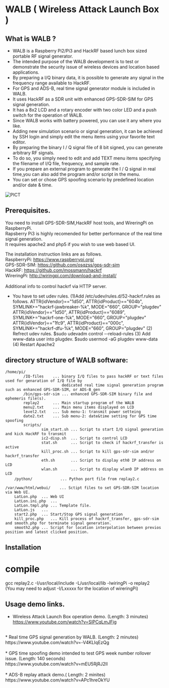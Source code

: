 # WALB ( Wireless Attack Launch Box ) 
## What is WALB ?
* WALB is a Raspberry Pi2/Pi3 and HackRF based lunch box sized portable RF signal generator.
* The intended purpose of the WALB development is to test or demonstrate the security issue of wireless devices and location based applications.
* By preparing a I/Q binary data, it is possible to generate any signal in the frequency range available to HackRF.
* For GPS and ADS-B, real time signal generator module is included in WALB.
* It uses HackRF as a SDR unit with enhanced GPS-SDR-SIM for GPS signal generation.
* It has a 8x2 LCD and a rotary encoder with two color LED and a push switch for the operation of WALB.
* Since WALB works with battery powered, you can use it any where you like.
* Adding new simulation scenario or signal generation, it can be achieved by SSH login and simply edit the menu items using your favorite text editor. 
* By preparing the binary I / Q signal file of 8 bit signed, you can generate arbitrary RF signals.
* To do so, you simply need to edit and add TEXT menu items specifying the filename of I/Q file, frequency, and sample rate.
* If you prepare an external program to generate the I / Q signal in real time,you can also add the program and/or script in the menu. 
* You can set or chose GPS spoofing scenario by predefined location and/or date & time.

![PICT](https://github.com/crecentmoon/WALB/blob/master/images/WALB.png)

## Prerequisites. 
You need to install GPS-SDR-SIM,HackRF host tools, and WireringPi on RaspberryPi.<br>
Rapsberry Pi3 is highly recomended for better performance of the real time signal generation.<br>
It requires apache2 and php5 if you wish to use web based UI.<br>

The installation instruction links are as follows.<br> 
RaspberryPi:
https://www.raspberrypi.org/<br>
GPS-SDR-SIM: 
https://github.com/osqzss/gps-sdr-sim<br>
HackRF:
https://github.com/mossmann/hackrf<br>
WireringPi:
http://wiringpi.com/download-and-install/
<br><br>
Additional info to control hackrf via HTTP server.<br>
* You have to set udev rules.
(1)Add  /etc/udev/rules.d/52-hackrf.rules as follows.
	ATTR{idVendor}=="1d50", ATTR{idProduct}=="604b", SYMLINK+="hackrf-jawbreaker-%k", MODE="660", GROUP="plugdev"
	ATTR{idVendor}=="1d50", ATTR{idProduct}=="6089", SYMLINK+="hackrf-one-%k", MODE="660", GROUP="plugdev"
	ATTR{idVendor}=="1fc9", ATTR{idProduct}=="000c", SYMLINK+="hackrf-dfu-%k", MODE="660", GROUP="plugdev"
(2) Refrect udev rules.
	$sudo udevadm control --reload-rules
(3) Add www-data user into plugdev.
	$sudo usermod -aG plugdev www-data
(4) Restart Apache2
	
## directory structure of WALB software:<br>
```
/home/pi/
        /IQ-files    ... binary I/Q files to pass hackRF or text files used for genaration of I/Q file by 
                         dedicated real time signal generation program such as enhanced GPS-SDR-SIM, or ADS-B_gen
        /bin/gps-sdr-sim ... enhanced GPS-SDR-SIM binary file and  ephemeris file(s).
        replay2      ... Main startup program of the WALB
        menu2.txt    ... Main menu items displayed on LCD
        level2.txt   ... Sub menu-1: transmit power setteing
        date2.txt    ... Sub menu-2: date&time setting for GPS time spoofing
        scripts/
                sim_start.sh ... Script to start I/Q signal generation and kick HackRF to transmit
                ic2-disp.sh  ... Script to control LCD
                stat.sh      ... Script to check if hackrf_transfer is active
                kill_proc.sh ... Script to kill gps-sdr-sim and/or hackrf_transfer
                eth.sh       ... Script to display eth0 IP address on LCD
                wlan.sh      ... Script to display wlan0 IP address on LCD
	/python/		　　 ... Python port file from replay2.c

/var/www/html/webui/    ... Sctipt files to set GPS-SDR-SIM location via Web UI. 
	LatLon.php	... Web UI
	LatLon.ini.php	...  
	LatLon.tmpl.php	... Template file.
	LatLon.js	... 
	start2.php	... Start/Stop GPS signal generation
	kill_proc.php	... Kill process of hackrf_transfer, gps-sdr-sim and smooth.php for terminate signal generation.
	smooth2.php	... Script for location interpolation between previos position and latest clicked position.
```    
## Installation
# compile
gcc replay2.c -I/usr/local/include -L/usr/local/lib -lwiringPi -o replay2<br>
(You may need to adjust -I/Lxxxxx for the location of wireringPi)<br>

## Usage demo links.<br>
* Wireless Attack Launch Box operation demo. (Length: 3 minutes)<br>
https://www.youtube.com/watch?v=SIPCqLmJFig<br>
<br>
* Real time GPS signal generation by WALB. (Length: 2 minutes)<br>
https://www.youtube.com/watch?v=-V4KLIqEzQg<br>
<br>
* GPS time spoofing demo intended to test GPS week number rollover issue. (Length: 140 seconds)<br>
https://www.youtube.com/watch?v=mEU5RjRJ2lI<br>
<br>
* ADS-B replay attack demo.( Length: 2 minites)<br>
https://www.youtube.com/watch?v=APc1hreOkYU<br>
